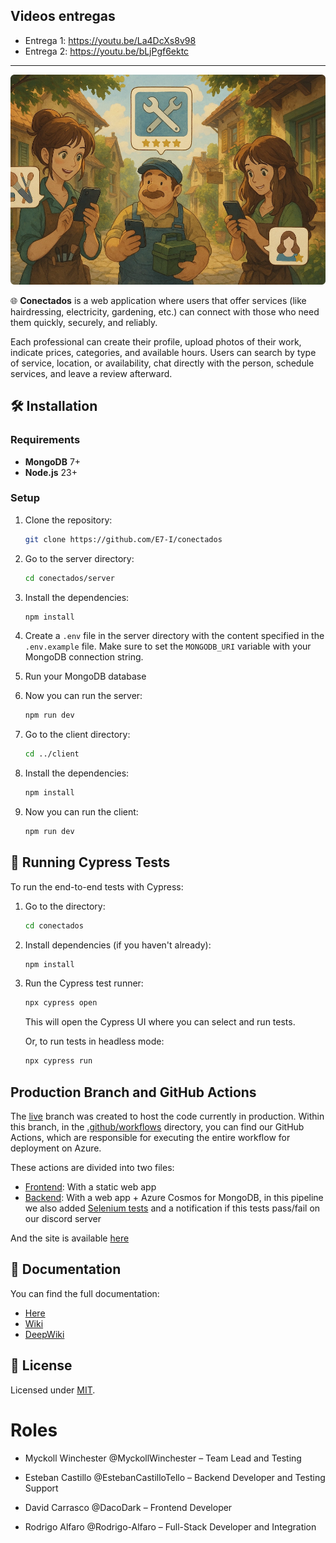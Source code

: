 ## Videos entregas

- Entrega 1: https://youtu.be/La4DcXs8v98
- Entrega 2: https://youtu.be/bLjPgf6ektc

---

<div align="center">
    <img alt="Conectados hero image" src="./assets/hero.webp" />
</div>

🌐 **Conectados** is a web application where users that offer services (like hairdressing, electricity, gardening, etc.) can connect with those who need them quickly, securely, and reliably.

Each professional can create their profile, upload photos of their work, indicate prices, categories, and available hours. Users can search by type of service, location, or availability, chat directly with the person, schedule services, and leave a review afterward.

## 🛠️ Installation

### Requirements

- **MongoDB** 7+
- **Node.js** 23+

### Setup

1. Clone the repository:
    ```bash
    git clone https://github.com/E7-I/conectados
    ```

2. Go to the server directory:
    ```bash
    cd conectados/server
    ```

3. Install the dependencies:
    ```bash
    npm install
    ```

4. Create a `.env` file in the server directory with the content specified in the `.env.example` file. Make sure to set the `MONGODB_URI` variable with your MongoDB connection string.

5. Run your MongoDB database

5. Now you can run the server:
    ```bash
    npm run dev
    ```

6. Go to the client directory:
    ```bash
    cd ../client
    ```

7. Install the dependencies:
    ```bash
    npm install
    ```

8. Now you can run the client:
    ```bash
    npm run dev
    ```

## 🧪 Running Cypress Tests

To run the end-to-end tests with Cypress:

1. Go to the directory:
    ```bash
    cd conectados
    ```
2. Install dependencies (if you haven't already):
    ```bash
    npm install
    ```
3. Run the Cypress test runner:
    ```bash
    npx cypress open
    ```
   This will open the Cypress UI where you can select and run tests.

   Or, to run tests in headless mode:
    ```bash
    npx cypress run
    ```
## Production Branch and GitHub Actions

The [live](https://github.com/E7-I/conectados/tree/live) branch was created to host the code currently in production. Within this branch, in the [.github/workflows](https://github.com/E7-I/conectados/tree/live/.github/workflows) directory, you can find our GitHub Actions, which are responsible for executing the entire workflow for deployment on Azure.

These actions are divided into two files:

- [Frontend](https://github.com/E7-I/conectados/blob/live/.github/workflows/azure-static-web-apps-delightful-flower-08c627f1e.yml): With a static web app
- [Backend](https://github.com/E7-I/conectados/blob/live/.github/workflows/live_conectadose7.yml): With a web app + Azure Cosmos for MongoDB, in this pipeline we also added [Selenium tests](https://github.com/E7-I/conectados/tree/live/selenium) and a notification if this tests pass/fail on our discord server

And the site is available [here](https://delightful-flower-08c627f1e.6.azurestaticapps.net/)


## 📄 Documentation

You can find the full documentation:
-  [Here](https://github.com/E7-I/conectados/blob/main/docs/docs.md)
- [Wiki](https://github.com/E7-I/conectados/wiki/Endpoints)
- [DeepWiki](https://deepwiki.com/E7-I/conectados/1-overview)

## 📑 License

Licensed under [MIT](./LICENSE).

# Roles
- Myckoll Winchester @MyckollWinchester – Team Lead and Testing 

- Esteban Castillo @EstebanCastilloTello – Backend Developer and Testing Support

- David Carrasco @DacoDark – Frontend Developer

- Rodrigo Alfaro @Rodrigo-Alfaro – Full-Stack Developer and Integration
